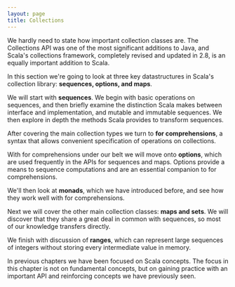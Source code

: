 ```yaml
---
layout: page
title: Collections
---
```


We hardly need to state how important collection classes are. The Collections API was one of the most significant additions to Java, and Scala's collections framework, completely revised and updated in 2.8, is an equally important addition to Scala.

In this section we're going to look at three key datastructures in Scala's collection library: **sequences, options, and maps**.

We will start with **sequences**. We begin with basic operations on sequences, and then briefly examine the distinction Scala makes between interface and implementation, and mutable and immutable sequences. We then explore in depth the methods Scala provides to transform sequences.

After covering the main collection types we turn to **for comprehensions**, a syntax that allows convenient specification of operations on collections.

With for comprehensions under our belt we will move onto **options**, which are used frequently in the APIs for sequences and maps. Options provide a means to sequence computations and are an essential companion to for comprehensions.

We'll then look at **monads**, which we have introduced before, and see how they work well with for comprehensions.

Next we will cover the other main collection classes: **maps and sets**. We will discover that they share a great deal in common with sequences, so most of our knowledge transfers directly.

We finish with discussion of **ranges**, which can represent large sequences of integers without storing every intermediate value in memory.

In previous chapters we have been focused on Scala concepts. The focus in this chapter is not on fundamental concepts, but on gaining practice with an important API and reinforcing concepts we have previously seen.
